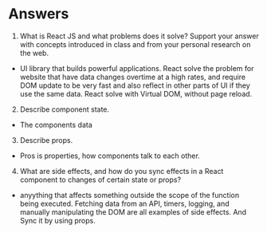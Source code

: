 # Answers

1. What is React JS and what problems does it solve? Support your answer with concepts introduced in class and from your personal research on the web.

*  UI library that builds powerful applications. React solve the problem for website that have data changes overtime at a high rates, and require DOM update  to be very fast and also reflect in other parts of UI if they use the same data. React solve with Virtual DOM, without page reload.


2. Describe component state.


* The components data



3. Describe props.

* Pros is properties,  how components talk to each other.



4. What are side effects, and how do you sync effects in a React component to changes of certain state or props?


* anyything that affects something outside the scope of the function being executed. Fetching data from an API, timers, logging, and manually manipulating the DOM are all examples of side effects. And Sync it by using props.